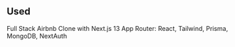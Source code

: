 ## Used

Full Stack Airbnb Clone with Next.js 13 App Router: React, Tailwind, Prisma, MongoDB, NextAuth

